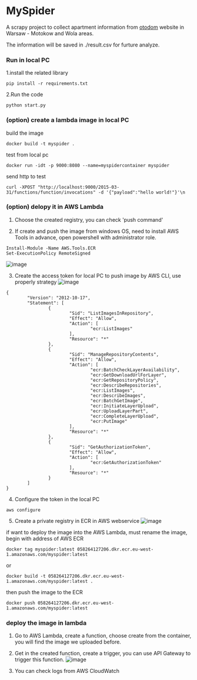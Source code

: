 # MySpider

A scrapy project to collect apartment information from [otodom](https://www.otodom.pl) website in Warsaw - Motokow and Wola areas.

The information will be saved in ./result.csv for furture analyze.


### Run in local PC
1.install the related library
```
pip install -r requirements.txt
```
2.Run the code
```
python start.py
```


### (option) create a lambda image in local PC
build the image
```
docker build -t myspider .
```
test from local pc
```
docker run -idt -p 9000:8080 --name=myspidercontainer myspider
```
send http to test
```
curl -XPOST "http://localhost:9000/2015-03-31/functions/function/invocations" -d '{"payload":"hello world!"}'\n
```

### (option) delopy it in AWS Lambda
1. Choose the created registry, you can check 'push command'

2. If create and push the image from windows OS, need to install AWS Tools in advance, open powershell with administrator role.
```
Install-Module -Name AWS.Tools.ECR
Set-ExecutionPolicy RemoteSigned
```
![image](https://github.com/user-attachments/assets/617403a0-45f8-4e87-a6f6-537378644db6)

3. Create the access token for local PC to push image by AWS CLI, use properly strategy
![image](https://github.com/user-attachments/assets/f2ec3bee-b620-4757-9a3e-1d4f21a114b6)
```
{
        "Version": "2012-10-17",
        "Statement": [
                {
                        "Sid": "ListImagesInRepository",
                        "Effect": "Allow",
                        "Action": [
                                "ecr:ListImages"
                        ],
                        "Resource": "*"
                },
                {
                        "Sid": "ManageRepositoryContents",
                        "Effect": "Allow",
                        "Action": [
                                "ecr:BatchCheckLayerAvailability",
                                "ecr:GetDownloadUrlForLayer",
                                "ecr:GetRepositoryPolicy",
                                "ecr:DescribeRepositories",
                                "ecr:ListImages",
                                "ecr:DescribeImages",
                                "ecr:BatchGetImage",
                                "ecr:InitiateLayerUpload",
                                "ecr:UploadLayerPart",
                                "ecr:CompleteLayerUpload",
                                "ecr:PutImage"
                        ],
                        "Resource": "*"
                },
                {
                        "Sid": "GetAuthorizationToken",
                        "Effect": "Allow",
                        "Action": [
                                "ecr:GetAuthorizationToken"
                        ],
                        "Resource": "*"
                }
        ]
}
```

4. Configure the token in the local PC
```
aws configure
```

5. Create a private registry in ECR in AWS webservice
![image](https://github.com/user-attachments/assets/cbe50d71-16c3-41b5-8e5e-59c44fddfc70)

if want to deploy the image into the AWS Lambda, must rename the image, begin with address of AWS ECR
```
docker tag myspider:latest 058264127206.dkr.ecr.eu-west-1.amazonaws.com/myspider:latest
```
or
```
docker build -t 058264127206.dkr.ecr.eu-west-1.amazonaws.com/myspider:latest .
```
then push the image to the ECR
```
docker push 058264127206.dkr.ecr.eu-west-1.amazonaws.com/myspider:latest
```

### deploy the image in lambda
1. Go to AWS Lambda, create a function, choose create from the container, you will find the image we uploaded before.
2. Get in the created function, create a trigger, you can use API Gateway to trigger this function.
![image](https://github.com/user-attachments/assets/dee99f38-a2a5-4fd0-86e0-32baec740d5e)

3. You can check logs from AWS CloudWatch


